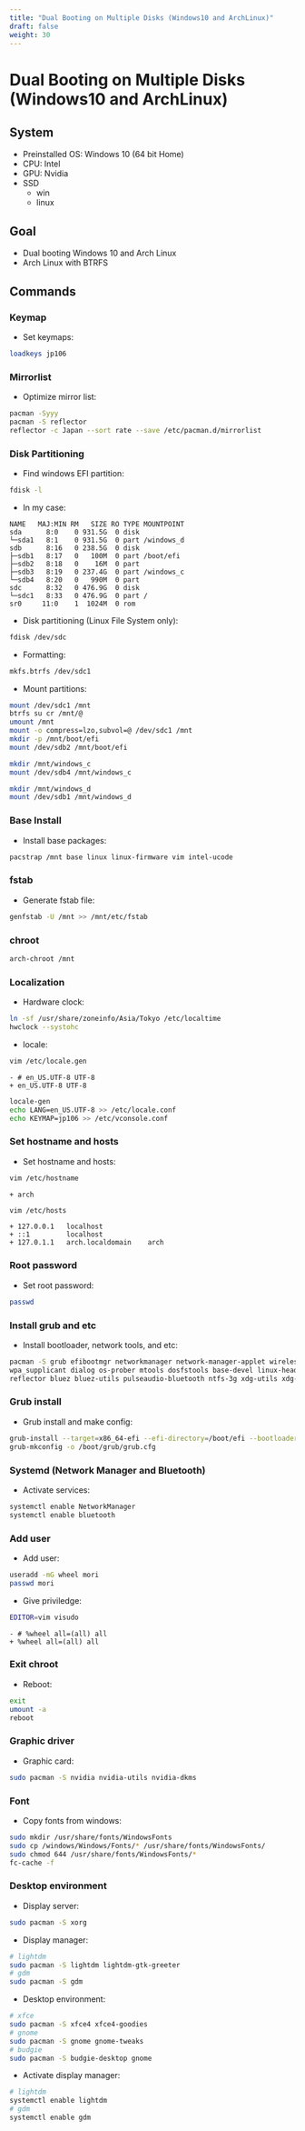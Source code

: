 ```yaml
---
title: "Dual Booting on Multiple Disks (Windows10 and ArchLinux)"
draft: false
weight: 30
---
```


# Dual Booting on Multiple Disks (Windows10 and ArchLinux)

## System

- Preinstalled OS: Windows 10 (64 bit Home)
- CPU: Intel
- GPU: Nvidia
- SSD
  - win
  - linux

## Goal

- Dual booting Windows 10 and Arch Linux
- Arch Linux with BTRFS

## Commands

### Keymap

- Set keymaps:

```sh
loadkeys jp106
```

### Mirrorlist

- Optimize mirror list:

```sh
pacman -Syyy
pacman -S reflector
reflector -c Japan --sort rate --save /etc/pacman.d/mirrorlist
```

### Disk Partitioning

- Find windows EFI partition:

```sh
fdisk -l
```

- In my case:

```text
NAME   MAJ:MIN RM   SIZE RO TYPE MOUNTPOINT
sda      8:0    0 931.5G  0 disk
└─sda1   8:1    0 931.5G  0 part /windows_d
sdb      8:16   0 238.5G  0 disk
├─sdb1   8:17   0   100M  0 part /boot/efi
├─sdb2   8:18   0    16M  0 part
├─sdb3   8:19   0 237.4G  0 part /windows_c
└─sdb4   8:20   0   990M  0 part
sdc      8:32   0 476.9G  0 disk
└─sdc1   8:33   0 476.9G  0 part /
sr0     11:0    1  1024M  0 rom
```

- Disk partitioning (Linux File System only):

```sh
fdisk /dev/sdc
```

- Formatting:

```sh
mkfs.btrfs /dev/sdc1
```

- Mount partitions:

```sh
mount /dev/sdc1 /mnt
btrfs su cr /mnt/@
umount /mnt
mount -o compress=lzo,subvol=@ /dev/sdc1 /mnt
mkdir -p /mnt/boot/efi
mount /dev/sdb2 /mnt/boot/efi

mkdir /mnt/windows_c
mount /dev/sdb4 /mnt/windows_c

mkdir /mnt/windows_d
mount /dev/sdb1 /mnt/windows_d
```

### Base Install

- Install base packages:

```sh
pacstrap /mnt base linux linux-firmware vim intel-ucode
```

### fstab

- Generate fstab file:

```sh
genfstab -U /mnt >> /mnt/etc/fstab
```

### chroot

```sh
arch-chroot /mnt
```

### Localization

- Hardware clock:

```sh
ln -sf /usr/share/zoneinfo/Asia/Tokyo /etc/localtime
hwclock --systohc
```

- locale:

```sh
vim /etc/locale.gen
```

```udiff
- # en_US.UTF-8 UTF-8
+ en_US.UTF-8 UTF-8
```

```sh
locale-gen
echo LANG=en_US.UTF-8 >> /etc/locale.conf
echo KEYMAP=jp106 >> /etc/vconsole.conf
```

### Set hostname and hosts

- Set hostname and hosts:

```sh
vim /etc/hostname
```

```udiff
+ arch
```

```sh
vim /etc/hosts
```

```udiff
+ 127.0.0.1   localhost
+ ::1         localhost
+ 127.0.1.1   arch.localdomain    arch
```

### Root password

- Set root password:

```sh
passwd
```

### Install grub and etc

- Install bootloader, network tools, and etc:

```sh
pacman -S grub efibootmgr networkmanager network-manager-applet wireless_tools \
wpa_supplicant dialog os-prober mtools dosfstools base-devel linux-headers git \
reflector bluez bluez-utils pulseaudio-bluetooth ntfs-3g xdg-utils xdg-user-dirs
```

### Grub install

- Grub install and make config:

```sh
grub-install --target=x86_64-efi --efi-directory=/boot/efi --bootloader-id=GRUB
grub-mkconfig -o /boot/grub/grub.cfg
```

### Systemd (Network Manager and Bluetooth)

- Activate services:

```sh
systemctl enable NetworkManager
systemctl enable bluetooth
```

### Add user

- Add user:

```sh
useradd -mG wheel mori
passwd mori
```

- Give priviledge:

```sh
EDITOR=vim visudo
```

```udiff
- # %wheel all=(all) all
+ %wheel all=(all) all
```

### Exit chroot

- Reboot:

```sh
exit
umount -a
reboot
```

### Graphic driver

- Graphic card:

```sh
sudo pacman -S nvidia nvidia-utils nvidia-dkms
```

### Font

- Copy fonts from windows:

```sh
sudo mkdir /usr/share/fonts/WindowsFonts
sudo cp /windows/Windows/Fonts/* /usr/share/fonts/WindowsFonts/
sudo chmod 644 /usr/share/fonts/WindowsFonts/*
fc-cache -f
```

### Desktop environment

- Display server:

```sh
sudo pacman -S xorg
```

- Display manager:

```sh
# lightdm
sudo pacman -S lightdm lightdm-gtk-greeter
# gdm
sudo pacman -S gdm
```

- Desktop environment:

```sh
# xfce
sudo pacman -S xfce4 xfce4-goodies
# gnome
sudo pacman -S gnome gnome-tweaks
# budgie
sudo pacman -S budgie-desktop gnome
```

- Activate display manager:

```sh
# lightdm
systemctl enable lightdm
# gdm
systemctl enable gdm
```

